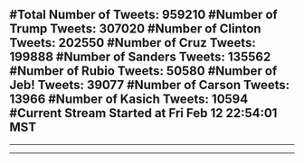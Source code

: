 #Total Number of Tweets: 959210 
#Number of Trump Tweets: 307020
#Number of Clinton Tweets: 202550
#Number of Cruz Tweets: 199888
#Number of Sanders Tweets: 135562
#Number of Rubio Tweets: 50580
#Number of Jeb! Tweets: 39077
#Number of Carson Tweets: 13966
#Number of Kasich Tweets: 10594
#Current Stream Started at Fri Feb 12 22:54:01 MST
---
---
---
